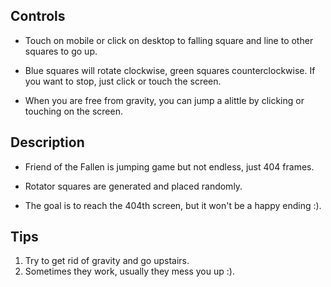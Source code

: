 ## Controls
- Touch on mobile or click on desktop to falling square and
line to other squares to go up.

- Blue squares will rotate clockwise, green squares counterclockwise. 
If you want to stop, just click or touch the screen.

- When you are free from gravity, you can jump  a alittle 
by clicking or touching on the screen.

## Description
- Friend of the Fallen is jumping game but not endless,
just 404 frames.

- Rotator squares are generated and placed randomly.

- The goal is to reach the 404th screen, but it won't be a happy ending :).

## Tips
1. Try to get rid of gravity and go upstairs.
2. Sometimes they work, usually they mess you up :).
